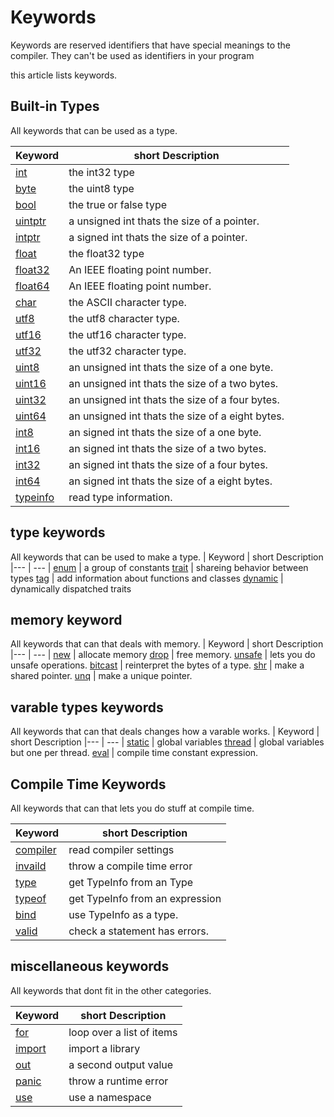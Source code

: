 # Keywords
Keywords are reserved identifiers that have special meanings to the compiler. They can't be used as identifiers in your program
 
this article lists keywords.


## Built-in Types

All keywords that can be used as a type.

| Keyword | short Description
|--- | --- |
 [int](./Builtin/ints.md) | the int32 type
 [byte](./Builtin/ints.md#byte) | the uint8 type
 [bool](./Builtin/bool.md) | the true or false type
 [uintptr](./Builtin/ints.md#uintptr) | a unsigned int thats the size of a pointer.
 [intptr](./Builtin/ints.md#intptr) | a signed int thats the size of a pointer.
 [float](./Builtin/float.md#float) | the float32 type 
 [float32](./Builtin/float.md#float32) | An IEEE floating point number.
 [float64](./Builtin/float.md#float64) | An IEEE floating point number.
 [char](./Builtin/char.md) | the ASCII character type.
 [utf8](./Builtin/char.md#utf8) | the utf8 character type.
 [utf16](./Builtin/char.md#utf16) | the utf16 character type.
 [utf32](./Builtin/char.md#utf32) | the utf32 character type.
 [uint8](./Builtin/ints.md#uint8) |  an unsigned int thats the size of a one byte.
 [uint16](./Builtin/ints.md#uint16) | an unsigned int thats the size of a two bytes.
 [uint32](./Builtin/ints.md#uint32) | an unsigned int thats the size of a four bytes.
 [uint64](./Builtin/ints.md#uint64) | an unsigned int thats the size of a eight bytes.
 [int8](./Builtin/ints.md#int8) | an signed int thats the size of a one byte.
 [int16](./Builtin/ints.md#int16) | an signed int thats the size of a two bytes.
 [int32](./Builtin/ints.md#int32) | an signed int thats the size of a four bytes.
 [int64](./Builtin/ints.md#int64) | an signed int thats the size of a eight bytes.
 [typeinfo](./Builtin/TypeInfo.md) | read type information.

## type keywords
All keywords that can be used to make a type.
| Keyword | short Description
|--- | --- |
[enum](./Types/Enum.md) | a group of constants
[trait](./Types/trait.md) | shareing behavior between types
[tag](./Types/tag.md) | add information about functions and classes
[dynamic](./Types/dynamic.md) |  dynamically dispatched traits

## memory keyword
All keywords that can that deals with memory.
| Keyword | short Description
|--- | --- |
[new](./Memory/new.md) | allocate memory
[drop](./Memory/drop.md) | free memory. 
[unsafe](./Memory/unsafe.md) | lets you do unsafe operations.
[bitcast](./Memory/bitcast.md) | reinterpret the bytes of a type.
[shr](./Memory/shr.md) | make a shared pointer.
[unq](./Memory/unq.md) | make a unique pointer.

## varable types keywords
All keywords that can that deals changes how a varable works.
| Keyword | short Description
|--- | --- |
[static](./VarableTypes/static.md) | global variables
[thread](./VarableTypes/thread.md) | global variables but one per thread.
[eval](./VarableTypes/eval.md) | compile time constant expression.

## Compile Time Keywords
All keywords that can that lets you do stuff at compile time.

| Keyword | short Description
|--- | --- |
[compiler](./CompileTime/compiler.md) | read compiler settings
[invaild](./CompileTime/invalid.md) | throw a compile time error
[type](./CompileTime/type.md)  | get TypeInfo from an Type
[typeof](./CompileTime/type.md) | get TypeInfo from an expression
[bind](./CompileTime/type.md)  | use TypeInfo as a type.
[valid](./CompileTime/valid.md) | check a statement has errors.

## miscellaneous keywords

All keywords that dont fit in the other categories.

| Keyword | short Description
|--- | --- |
[for](./Miscellaneous/for.md) | loop over a list of items
[import](./Miscellaneous/import.md) | import a library
[out](./Miscellaneous/out.md) | a second output value
[panic](./Miscellaneous/Panic.md) | throw a runtime error
[use](./Miscellaneous/use.md) | use a namespace